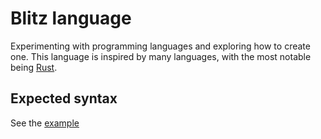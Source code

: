 # Blitz language

Experimenting with programming languages and exploring how to create one.
This language is inspired by many languages, with the most notable being [Rust](https://www.rust-lang.org/).

## Expected syntax

See the [example](examples/main.blz)
